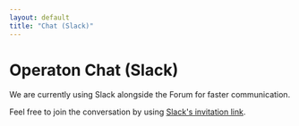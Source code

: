 ```yaml
---
layout: default
title: "Chat (Slack)"
---
```


# Operaton Chat (Slack)

We are currently using Slack alongside the Forum for faster communication.

Feel free to join the conversation by using [Slack's invitation link](https://join.slack.com/t/operaton/shared_invite/zt-36z2hyul3-ygUic6F8l6QKRzpId7mOyw).
